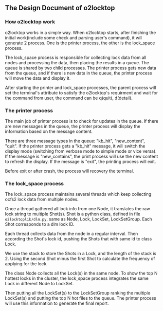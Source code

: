 ## The Design Document of o2locktop

### How o2locktop work

o2locktop works in a simple way. When o2locktop starts, after finishing the initial work(include some check and parsing user's command), it will generate 2 process. One is the printer process, the other is the lock_space process.

The lock_space process is responsible for collecting lock data from all nodes and processing the data, then placing the results in a queue. The queue is shared by two child processes. The printer process gets new data from the queue, and if there is new data in the queue, the printer process will move the data and display it.

After starting the printer and lock_space processes, the parent process will set the terminal's attribute to satisfy the o2locktop's requirment and wait for the command from user, the command can be q(quit), d(detail).

### The printer process

The main job of printer process is to check for updates in the queue. If there are new messages in the queue, the printer process will display the information based on the message content.

There are three message types in the queue: "kb\_hit", "new\_content", "quit". If the printer process gets a "kb_hit" message, it will switch the display mode (switching from verbose mode to simple mode or vice versa). If the message is "new\_contains", the print process will use the new content to refresh the display. If the message is "exit", the printing process will exit.

Before exit or after crash, the process will recovery the terminal.

### The lock_space process

The lock_space process maintains several threads which keep collecting ocfs2 lock data from multiple nodes.

Once a thread gathered all lock info from one Node, it translates the raw lock string to multiple Shot(s). Shot is a python class, defined in file `o2locktoplib/dlm.py`, same as Node, Lock, LockSet, LockSetGroup. Each Shot corresponds to a dlm lock ID.

Each thread collects data from the node in a regular interval. Then according the Shot's lock id, pushing the Shots that with same id to class Lock.

We use the stack to store the Shots in a Lock, and the length of the stack is 2. Using the second Shot minus the first Shot to calculate the frequency of applying for the lock.

The class Node collects all the Lock(s) in the same node. To show the top N hottest locks in the cluster, the lock_space process integrates the same Lock in different Node to LockSet.

Then putting all the LockSet(s) to the LockSetGroup ranking the multiple LockSet(s) and putting the top N hot files to the queue. The printer process will use this information to generate the final report.
